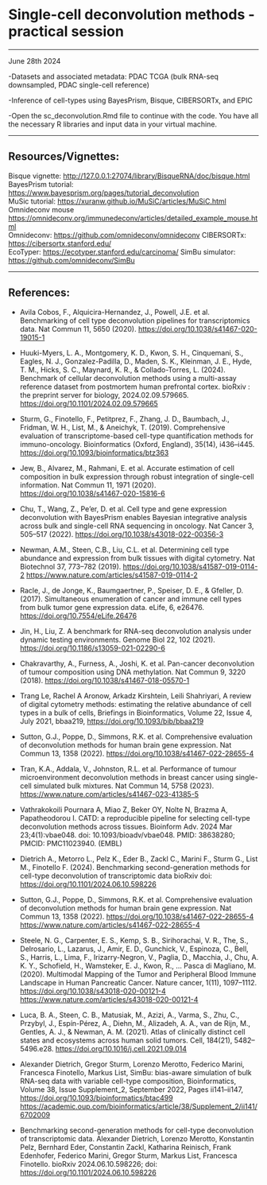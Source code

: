 # **Single-cell deconvolution methods - practical session**  

***

June 28th 2024  

-Datasets and associated metadata: PDAC TCGA (bulk RNA-seq downsampled, PDAC single-cell reference)

-Inference of cell-types using BayesPrism, Bisque, CIBERSORTx, and EPIC 

-Open the sc_deconvolution.Rmd file to continue with the code. You have all the necessary R libraries and input data in your virtual machine.

***

## Resources/Vignettes:  

Bisque vignette: http://127.0.0.1:27074/library/BisqueRNA/doc/bisque.html  
BayesPrism tutorial: https://www.bayesprism.org/pages/tutorial_deconvolution  
MuSic tutorial: https://xuranw.github.io/MuSiC/articles/MuSiC.html  
Omnideconv mouse https://omnideconv.org/immunedeconv/articles/detailed_example_mouse.html  
Omnideconv: https://github.com/omnideconv/omnideconv
CIBERSORTx: https://cibersortx.stanford.edu/  
EcoTyper: https://ecotyper.stanford.edu/carcinoma/
SimBu simulator: https://github.com/omnideconv/SimBu  

***

## References:

+ Avila Cobos, F., Alquicira-Hernandez, J., Powell, J.E. et al. Benchmarking of cell type deconvolution pipelines for transcriptomics data. Nat Commun 11, 5650 (2020). https://doi.org/10.1038/s41467-020-19015-1  

+ Huuki-Myers, L. A., Montgomery, K. D., Kwon, S. H., Cinquemani, S., Eagles, N. J., Gonzalez-Padilla, D., Maden, S. K., Kleinman, J. E., Hyde, T. M., Hicks, S. C., Maynard, K. R., & Collado-Torres, L. (2024). Benchmark of cellular deconvolution methods using a multi-assay reference dataset from postmortem human prefrontal cortex. bioRxiv : the preprint server for biology, 2024.02.09.579665. https://doi.org/10.1101/2024.02.09.579665

+ Sturm, G., Finotello, F., Petitprez, F., Zhang, J. D., Baumbach, J., Fridman, W. H., List, M., & Aneichyk, T. (2019). Comprehensive evaluation of transcriptome-based cell-type quantification methods for immuno-oncology. Bioinformatics (Oxford, England), 35(14), i436–i445. https://doi.org/10.1093/bioinformatics/btz363  

+ Jew, B., Alvarez, M., Rahmani, E. et al. Accurate estimation of cell composition in bulk expression through robust integration of single-cell information. Nat Commun 11, 1971 (2020). https://doi.org/10.1038/s41467-020-15816-6  
  
+ Chu, T., Wang, Z., Pe’er, D. et al. Cell type and gene expression deconvolution with BayesPrism enables Bayesian integrative analysis across bulk and single-cell RNA sequencing in oncology. Nat Cancer 3, 505–517 (2022). https://doi.org/10.1038/s43018-022-00356-3  

+ Newman, A.M., Steen, C.B., Liu, C.L. et al. Determining cell type abundance and expression from bulk tissues with digital cytometry. Nat Biotechnol 37, 773–782 (2019). https://doi.org/10.1038/s41587-019-0114-2 https://www.nature.com/articles/s41587-019-0114-2  

+ Racle, J., de Jonge, K., Baumgaertner, P., Speiser, D. E., & Gfeller, D. (2017). Simultaneous enumeration of cancer and immune cell types from bulk tumor gene expression data. eLife, 6, e26476. https://doi.org/10.7554/eLife.26476  

+ Jin, H., Liu, Z. A benchmark for RNA-seq deconvolution analysis under dynamic testing environments. Genome Biol 22, 102 (2021). https://doi.org/10.1186/s13059-021-02290-6 

+ Chakravarthy, A., Furness, A., Joshi, K. et al. Pan-cancer deconvolution of tumour composition using DNA methylation. Nat Commun 9, 3220 (2018). https://doi.org/10.1038/s41467-018-05570-1 

+ Trang Le, Rachel A Aronow, Arkadz Kirshtein, Leili Shahriyari, A review of digital cytometry methods: estimating the relative abundance of cell types in a bulk of cells, Briefings in Bioinformatics, Volume 22, Issue 4, July 2021, bbaa219, https://doi.org/10.1093/bib/bbaa219 

+ Sutton, G.J., Poppe, D., Simmons, R.K. et al. Comprehensive evaluation of deconvolution methods for human brain gene expression. Nat Commun 13, 1358 (2022). https://doi.org/10.1038/s41467-022-28655-4 

+ Tran, K.A., Addala, V., Johnston, R.L. et al. Performance of tumour microenvironment deconvolution methods in breast cancer using single-cell simulated bulk mixtures. Nat Commun 14, 5758 (2023). https://www.nature.com/articles/s41467-023-41385-5 

+ Vathrakokoili Pournara A, Miao Z, Beker OY, Nolte N, Brazma A, Papatheodorou I. CATD: a reproducible pipeline for selecting cell-type deconvolution methods across tissues. Bioinform Adv. 2024 Mar 23;4(1):vbae048. doi: 10.1093/bioadv/vbae048. PMID: 38638280; PMCID: PMC11023940. (EMBL)

+ Dietrich A., Metorro L., Pelz K., Eder B., Zackl C., Marini F., Sturm G., List M., Finotello F. (2024).
Benchmarking second-generation methods for cell-type deconvolution of transcriptomic data
bioRxiv doi: https://doi.org/10.1101/2024.06.10.598226

+ Sutton, G.J., Poppe, D., Simmons, R.K. et al. Comprehensive evaluation of deconvolution methods for human brain gene expression. Nat Commun 13, 1358 (2022). https://doi.org/10.1038/s41467-022-28655-4 https://www.nature.com/articles/s41467-022-28655-4

+ Steele, N. G., Carpenter, E. S., Kemp, S. B., Sirihorachai, V. R., The, S., Delrosario, L., Lazarus, J., Amir, E. D., Gunchick, V., Espinoza, C., Bell, S., Harris, L., Lima, F., Irizarry-Negron, V., Paglia, D., Macchia, J., Chu, A. K. Y., Schofield, H., Wamsteker, E. J., Kwon, R., … Pasca di Magliano, M. (2020). Multimodal Mapping of the Tumor and Peripheral Blood Immune Landscape in Human Pancreatic Cancer. Nature cancer, 1(11), 1097–1112. https://doi.org/10.1038/s43018-020-00121-4
https://www.nature.com/articles/s43018-020-00121-4 

+ Luca, B. A., Steen, C. B., Matusiak, M., Azizi, A., Varma, S., Zhu, C., Przybyl, J., Espín-Pérez, A., Diehn, M., Alizadeh, A. A., van de Rijn, M., Gentles, A. J., & Newman, A. M. (2021). Atlas of clinically distinct cell states and ecosystems across human solid tumors. Cell, 184(21), 5482–5496.e28. https://doi.org/10.1016/j.cell.2021.09.014

+ Alexander Dietrich, Gregor Sturm, Lorenzo Merotto, Federico Marini, Francesca Finotello, Markus List, SimBu: bias-aware simulation of bulk RNA-seq data with variable cell-type composition, Bioinformatics, Volume 38, Issue Supplement_2, September 2022, Pages ii141–ii147, https://doi.org/10.1093/bioinformatics/btac499
https://academic.oup.com/bioinformatics/article/38/Supplement_2/ii141/6702009
 
+ Benchmarking second-generation methods for cell-type deconvolution of transcriptomic data. Alexander Dietrich, Lorenzo Merotto, Konstantin Pelz, Bernhard Eder, Constantin Zackl, Katharina Reinisch, Frank Edenhofer, Federico Marini, Gregor Sturm, Markus List, Francesca Finotello. bioRxiv 2024.06.10.598226; doi: https://doi.org/10.1101/2024.06.10.598226




